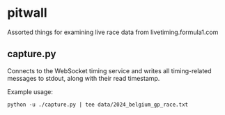 # pitwall
Assorted things for examining live race data from livetiming.formula1.com

## capture.py
Connects to the WebSocket timing service and writes all timing-related messages to stdout, along with their read timestamp.

Example usage:
```shell
python -u ./capture.py | tee data/2024_belgium_gp_race.txt
```


